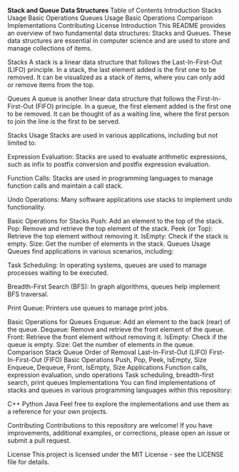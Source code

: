 **Stack and Queue Data Structures**
Table of Contents
Introduction
Stacks
Usage
Basic Operations
Queues
Usage
Basic Operations
Comparison
Implementations
Contributing
License
Introduction
This README provides an overview of two fundamental data structures: Stacks and Queues. These data structures are essential in computer science and are used to store and manage collections of items.

Stacks
A stack is a linear data structure that follows the Last-In-First-Out (LIFO) principle. In a stack, the last element added is the first one to be removed. It can be visualized as a stack of items, where you can only add or remove items from the top.

Queues
A queue is another linear data structure that follows the First-In-First-Out (FIFO) principle. In a queue, the first element added is the first one to be removed. It can be thought of as a waiting line, where the first person to join the line is the first to be served.

Stacks
Usage
Stacks are used in various applications, including but not limited to:

Expression Evaluation: Stacks are used to evaluate arithmetic expressions, such as infix to postfix conversion and postfix expression evaluation.

Function Calls: Stacks are used in programming languages to manage function calls and maintain a call stack.

Undo Operations: Many software applications use stacks to implement undo functionality.

Basic Operations for Stacks
Push: Add an element to the top of the stack.
Pop: Remove and retrieve the top element of the stack.
Peek (or Top): Retrieve the top element without removing it.
IsEmpty: Check if the stack is empty.
Size: Get the number of elements in the stack.
Queues
Usage
Queues find applications in various scenarios, including:

Task Scheduling: In operating systems, queues are used to manage processes waiting to be executed.

Breadth-First Search (BFS): In graph algorithms, queues help implement BFS traversal.

Print Queue: Printers use queues to manage print jobs.

Basic Operations for Queues
Enqueue: Add an element to the back (rear) of the queue.
Dequeue: Remove and retrieve the front element of the queue.
Front: Retrieve the front element without removing it.
IsEmpty: Check if the queue is empty.
Size: Get the number of elements in the queue.
Comparison
Stack	Queue
Order of Removal	Last-In-First-Out (LIFO)	First-In-First-Out (FIFO)
Basic Operations	Push, Pop, Peek, IsEmpty, Size	Enqueue, Dequeue, Front, IsEmpty, Size
Applications	Function calls, expression evaluation, undo operations	Task scheduling, breadth-first search, print queues
Implementations
You can find implementations of stacks and queues in various programming languages within this repository:

C++
Python
Java
Feel free to explore the implementations and use them as a reference for your own projects.

Contributing
Contributions to this repository are welcome! If you have improvements, additional examples, or corrections, please open an issue or submit a pull request.

License
This project is licensed under the MIT License - see the LICENSE file for details.
